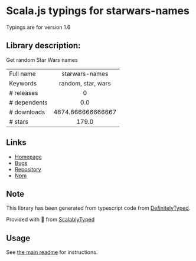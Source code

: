 
# Scala.js typings for starwars-names

Typings are for version 1.6

## Library description:
Get random Star Wars names

|                    |                 |
| ------------------ | :-------------: |
| Full name          | starwars-names |
| Keywords           | random, star, wars |
| # releases         | 0 |
| # dependents       | 0.0 |
| # downloads        | 4674.666666666667 |
| # stars            | 179.0 |

## Links
- [Homepage](https://github.com/kentcdodds/starwars-names#readme)
- [Bugs](https://github.com/kentcdodds/starwars-names/issues)
- [Repository](https://github.com/kentcdodds/starwars-names)
- [Npm](https://www.npmjs.com/package/starwars-names)
    


## Note
This library has been generated from typescript code from [DefinitelyTyped](https://definitelytyped.org).

Provided with :purple_heart: from [ScalablyTyped](https://github.com/oyvindberg/ScalablyTyped)

## Usage
See [the main readme](../../readme.md) for instructions.


